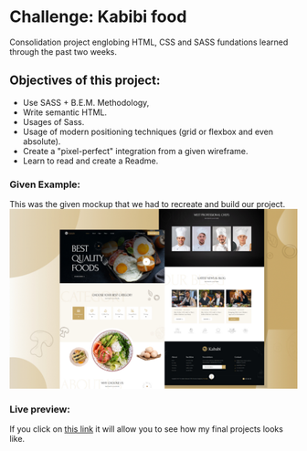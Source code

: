 # Challenge: Kabibi food

Consolidation project englobing HTML, CSS and SASS fundations learned through the past two weeks.

## Objectives of this project:

- Use SASS + B.E.M. Methodology,
- Write semantic HTML.
- Usages of Sass.
- Usage of modern positioning techniques (grid or flexbox and even absolute).
- Create a "pixel-perfect" integration from a given wireframe.
- Learn to read and create a Readme.

### Given Example:

This was the given mockup that we had to recreate and build our project.
![project](./img/design.jpg)

### Live preview:

If you click on [this link](https://becodeorg.github.io/hamilton-8-kababi-rui-lucie/) it will allow you to see how my final projects looks like.

